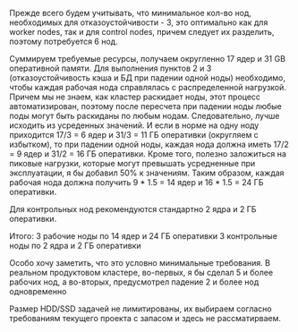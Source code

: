 Прежде всего будем учитывать, что минимальное кол-во нод, необходимых для отказоустойчивости - 3, это оптимально как для worker nodes, так и для control nodes, причем следует их разделить, поэтому потребуется 6 нод.

Суммируем требуемые ресурсы, получаем округленно 17 ядер и 31 GB оперативной памяти. Для выполнения пунктов 2 и 3 (отказоустойчивость кэша и БД при падении одной ноды) необходимо, чтобы каждая рабочая нода справлялась с распределенной нагрузкой. Причем мы не знаем, как кластер раскидает ноды, этот процесс автоматизирован, поэтому после пересчета при падении ноды любые поды могут быть раскиданы по любым нодам. Следовательно, лучше исходить из усреденных значений. И если в норме на одну ноду приходится 17/3 = 6 ядер и 31/3 = 11 ГБ оперативки (округляем с избытком), то при падении одной ноды, каждая нода должна иметь 17/2 = 9 ядер и 31/2 = 16 ГБ оперативки. Кроме того, полезно заложиться на пиковые нагрузки, которые могут превышать усредненные при эксплуатации, я бы добавил 50% к значениям. Таким образом, каждая рабочая нода должна получить 9 * 1.5 = 14 ядер и 16 * 1.5 = 24 ГБ оперативки.

Для контрольных нод рекомендуются стандартно 2 ядра и 2 ГБ оперативки.

Итого:
3 рабочие ноды по 14 ядер и 24 ГБ оперативки
3 контрольные ноды по 2 ядра и 2 ГБ оперативки

Особо хочу заметить, что это условно минимальные требования. В реальном продуктовом кластере, во-первых, я бы сделал 5 и более рабочих нод, а во-вторых, предусмотрел падение 2 и более нод одновременно

Размер HDD/SSD задачей не лимитированы, их выбираем согласно требованиям текущего проекта с запасом и здесь не рассматирваем.
